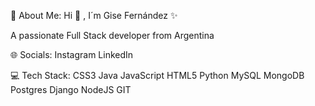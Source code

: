 💫 About Me:
Hi 👋 , I´m Gise Fernández ✨

A passionate Full Stack developer from Argentina

🌐 Socials:
Instagram LinkedIn

💻 Tech Stack:
CSS3 Java JavaScript HTML5 Python MySQL MongoDB Postgres Django NodeJS GIT

